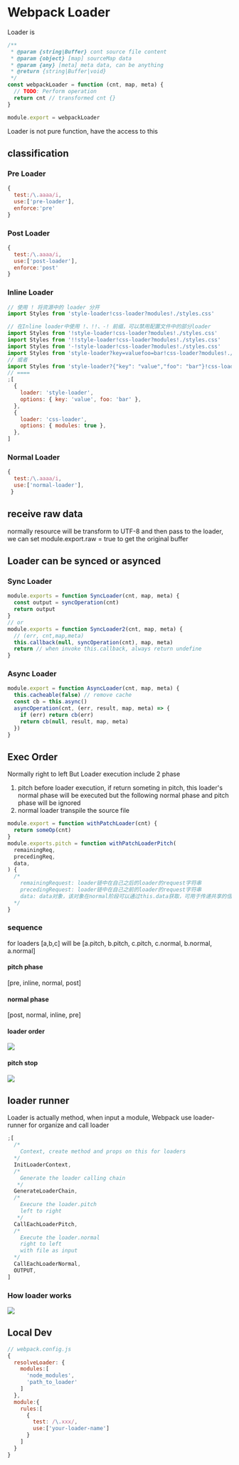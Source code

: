 # Webpack Loader

Loader is

```js
/**
 * @param {string|Buffer} cont source file content
 * @param {object} [map] sourceMap data
 * @param {any} [meta] meta data, can be anything
 * @return {string|Buffer|void}
 */
const webpackLoader = function (cnt, map, meta) {
  // TODO: Perform operation
  return cnt // transformed cnt {}
}

module.export = webpackLoader
```

Loader is not pure function, have the access to this

## classification

### Pre Loader

```js
{
  test:/\.aaaa/i,
  use:['pre-loader'],
  enforce:'pre'
}
```

### Post Loader

```js
{
  test:/\.aaaa/i,
  use:['post-loader'],
  enforce:'post'
}
```

### Inline Loader

```js
// 使用 ! 将资源中的 loader 分开
import Styles from 'style-loader!css-loader?modules!./styles.css'

// 在Inline loader中使用 !、!!、-! 前缀，可以禁用配置文件中的部分loader
import Styles from '!style-loader!css-loader?modules!./styles.css'
import Styles from '!!style-loader!css-loader?modules!./styles.css'
import Styles from '-!style-loader!css-loader?modules!./styles.css'
import Styles from 'style-loader?key=valuefoo=bar!css-loader?modules!./styles.css'
// 或者
import Styles from 'style-loader?{"key": "value","foo": "bar"}!css-loader?modules!./styles.css'
// ====
;[
  {
    loader: 'style-loader',
    options: { key: 'value', foo: 'bar' },
  },
  {
    loader: 'css-loader',
    options: { modules: true },
  },
]
```

### Normal Loader

```js
{
  test:/\.aaaa/i,
  use:['normal-loader'],
 }
```

## receive raw data

normally resource will be transform to UTF-8 and then pass to the loader, we can set module.export.raw = true to get the original buffer

## Loader can be synced or asynced

### Sync Loader

```js
module.exports = function SyncLoader(cnt, map, meta) {
  const output = syncOperation(cnt)
  return output
}
// or
module.exports = function SyncLoader2(cnt, map, meta) {
  // (err, cnt,map,meta)
  this.callback(null, syncOperation(cnt), map, meta)
  return // when invoke this.callback, always return undefine
}
```

### Async Loader

```js
module.export = function AsyncLoader(cnt, map, meta) {
  this.cacheable(false) // remove cache
  const cb = this.async()
  asyncOperation(cnt, (err, result, map, meta) => {
    if (err) return cb(err)
    return cb(null, result, map, meta)
  })
}
```

## Exec Order

Normally right to left
But Loader execution include 2 phase

1. pitch
   before loader execution, if return someting in pitch, this loader's normal phase will be executed but the following normal phase and pitch phase will be ignored
2. normal
   loader transpile the source file

```js
module.export = function withPatchLoader(cnt) {
  return someOp(cnt)
}
module.exports.pitch = function withPatchLoaderPitch(
  remainingReq,
  precedingReq,
  data,
) {
  /*
    remainingRequest: loader链中在自己之后的loader的request字符串
    precedingRequest: loader链中在自己之前的loader的request字符串
    data: data对象，该对象在normal阶段可以通过this.data获取，可用于传递共享的信息
  */
}
```

### sequence

for loaders [a,b,c]
will be
[a.pitch, b.pitch, c.pitch, c.normal, b.normal, a.normal]

#### pitch phase

[pre, inline, normal, post]

#### normal phase

[post, normal, inline, pre]

#### loader order

<img src="./img/loader-orders.png">

#### pitch stop

<img src="./img/pitch-bail.png">

## loader runner

Loader is actually method, when input a module, Webpack use loader-runner for organize and call loader

```js
;[
  /* 
    Context, create method and props on this for loaders 
  */
  InitLoaderContext,
  /*
    Generate the loader calling chain
   */
  GenerateLoaderChain,
  /*
    Execure the loader.pitch
    left to right
   */
  CallEachLoaderPitch,
  /*
    Execute the loader.normal
    right to left
    with file as input
  */
  CallEachLoaderNormal,
  OUTPUT,
]
```

### How loader works

<img src="./img/how-loader-works.png" />

## Local Dev

```js
// webpack.config.js
{
  resolveLoader: {
    modules:[
      'node_modules',
      'path_to_loader'
    ]
  },
  module:{
    rules:[
      {
        test: /\.xxx/,
        use:['your-loader-name']
      }
    ]
  }
}
```
